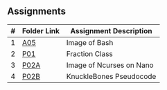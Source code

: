 ## Assignments

|  #  | Folder Link | Assignment Description |
| :-: | ----------- | ---------------------- |
|  1  | [A05](https://github.com/ZachBarrentine/2143-OOP/tree/main/Assignments/A05)         | Image of Bash         |
|  2  | [P01](https://github.com/ZachBarrentine/2143-OOP/tree/main/Assignments/P01)         | Fraction Class         |
|  3  | [P02A](https://github.com/ZachBarrentine/2143-OOP/tree/main/Assignments/P02A)         | Image of Ncurses on Nano        |
|  4  | [P02B](https://github.com/ZachBarrentine/2143-OOP/tree/main/Assignments/P02B)         | KnuckleBones Pseudocode        |
